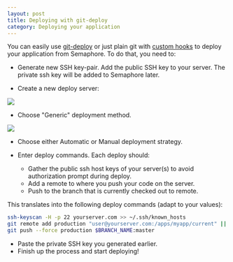 ```yaml
---
layout: post
title: Deploying with git-deploy
category: Deploying your application
---
```


You can easily use [git-deploy](https://github.com/mislav/git-deploy) or just
plain git with [custom hooks](http://git-scm.com/book/en/Customizing-Git-Git-Hooks)
to deploy your application from Semaphore. To do that, you need to:

- Generate new SSH key-pair. Add the public SSH key to your server. The private
ssh key will be added to Semaphore later.

- Create a new deploy server:

<img src="/docs/assets/img/deploying-to-heroku/settings.png" class="img-responsive">

- Choose "Generic" deployment method.

<img src="/docs/assets/img/deployment-method.png" class="img-responsive">

- Choose either Automatic or Manual deployment strategy.

- Enter deploy commands. Each deploy should:
  - Gather the public ssh host keys of your server(s) to avoid authorization prompt during deploy.
  - Add a remote to where you push your code on the server.
  - Push to the branch that is currently checked out to remote.

This translates into the following deploy commands (adapt to your values):

```bash
ssh-keyscan -H -p 22 yourserver.com >> ~/.ssh/known_hosts
git remote add production "user@yourserver.com:/apps/myapp/current" || true
git push --force production $BRANCH_NAME:master
```

- Paste the private SSH key you generated earlier.
- Finish up the process and start deploying!
